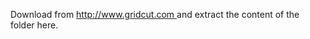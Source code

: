Download from [http://www.gridcut.com ](http://www.gridcut.com) and extract the content of the folder here.